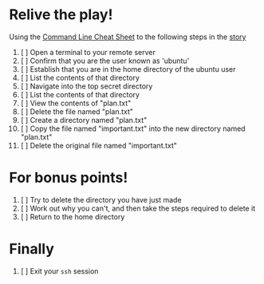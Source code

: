 # Relive the play!

Using the [Command Line Cheat Sheet](CommandLineCheatSheet.md) to the following steps in the [story](Story.md)

1. [ ] Open a terminal to your remote server
1. [ ] Confirm that you are the user known as 'ubuntu'
1. [ ] Establish that you are in the home directory of the ubuntu user
1. [ ] List the contents of that directory
1. [ ] Navigate into the top secret directory
1. [ ] List the contents of that directory
1. [ ] View the contents of "plan.txt"
1. [ ] Delete the file named "plan.txt"
1. [ ] Create a directory named "plan.txt"
1. [ ] Copy the file named "important.txt" into the new directory named "plan.txt"
1. [ ] Delete the original file named "important.txt"

# For bonus points!

1. [ ] Try to delete the directory you have just made
1. [ ] Work out why you can't, and then take the steps required to delete it
1. [ ] Return to the home directory

# Finally

1. [ ] Exit your `ssh` session
